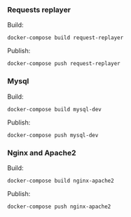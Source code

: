 ### Requests replayer

Build:

```
docker-compose build request-replayer
```

Publish:

```
docker-compose push request-replayer
```

### Mysql

Build:

```
docker-compose build mysql-dev
```

Publish:

```
docker-compose push mysql-dev
```

### Nginx and Apache2

Build:

```
docker-compose build nginx-apache2
```

Publish:

```
docker-compose push nginx-apache2
```
